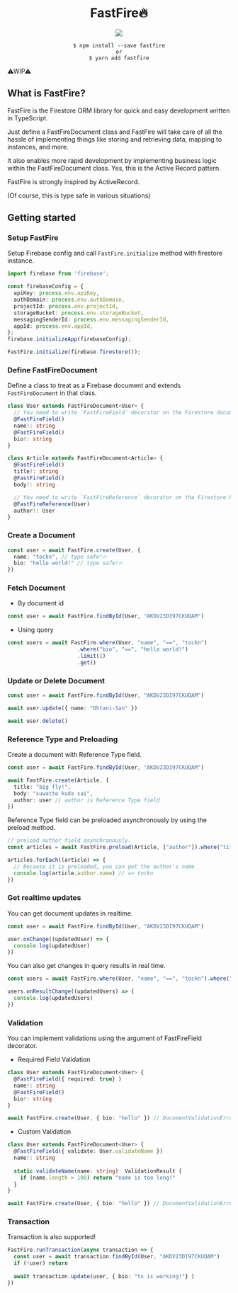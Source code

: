 <div align="center">
  <h1>FastFire🔥</h1>
<a href="https://www.npmjs.com/package/fastfire"><img src="https://img.shields.io/npm/v/fastfire.svg?style=flat" /></a>

```
$ npm install --save fastfire
or
$ yarn add fastfire
```
</div>

⚠WIP⚠

## What is FastFire?

FastFire is the Firestore ORM library for quick and easy development written in TypeScript.

Just define a FastFireDocument class and FastFire will take care of all the hassle of implementing things like storing and retrieving data, mapping to instances, and more.

It also enables more rapid development by implementing business logic within the FastFireDocument class. Yes, this is the Active Record pattern.

FastFire is strongly inspired by ActiveRecord.

(Of course, this is type safe in various situations)

## Getting started

### Setup FastFire

Setup Firebase config and call `FastFire.initialize` method with firestore instance.

```typescript
import firebase from 'firebase';

const firebaseConfig = {
  apiKey: process.env.apiKey,
  authDomain: process.env.authDomain,
  projectId: process.env.projectId,
  storageBucket: process.env.storageBucket,
  messagingSenderId: process.env.messagingSenderId,
  appId: process.env.appId,
};
firebase.initializeApp(firebaseConfig);

FastFire.initialize(firebase.firestore());
```

### Define FastFireDocument

Define a class to treat as a Firebase document and extends `FastFireDocument` in that class.

```typescript
class User extends FastFireDocument<User> {
  // You need to write `FastFireField` decorator on the Firestore document field props.
  @FastFireField()
  name!: string
  @FastFireField()
  bio!: string
}

class Article extends FastFireDocument<Article> {
  @FastFireField()
  title!: string
  @FastFireField()
  body!: string

  // You need to write `FastFireReference` decorator on the Firestore Reference Type document field props.
  @FastFireReference(User)
  author!: User
}
```


### Create a Document

```typescript
const user = await FastFire.create(User, {
  name: "tockn", // type safe!🔥
  bio: "hello world!" // type safe!🔥
})
```

### Fetch Document

- By document id

```typescript
const user = await FastFire.findById(User, "AKDV23DI97CKUQAM")
```

- Using query

```typescript
const users = await FastFire.where(User, "name", "==", "tockn")
                      .where("bio", "==", "hello world!")
                      .limit(1)
                      .get()
```

### Update or Delete Document

```typescript
const user = await FastFire.findById(User, "AKDV23DI97CKUQAM")

await user.update({ name: "Ohtani-San" })

await user.delete()
```

### Reference Type and Preloading

Create a document with Reference Type field.

```typescript
const user = await FastFire.findById(User, "AKDV23DI97CKUQAM")

await FastFire.create(Article, {
  title: "big fly!",
  body: "suwatte kuda sai",
  author: user // author is Reference Type field
})
```

Reference Type field can be preloaded asynchronously by using the preload method.

```typescript
// preload author field asynchronously.
const articles = await FastFire.preload(Article, ["author"]).where("title", "==", "big fly!").get()

articles.forEach((article) => {
  // Because it is preloaded, you can get the author's name
  console.log(article.author.name) // => tockn
})
```

### Get realtime updates

You can get document updates in realtime.

```typescript
const user = await FastFire.findById(User, "AKDV23DI97CKUQAM")

user.onChange((updatedUser) => {
  console.log(updatedUser)
})
```

You can also get changes in query results in real time.

```typescript
const users = await FastFire.where(User, "name", "==", "tockn").where("bio", "==", "hello world!")

users.onResultChange((updatedUsers) => {
  console.log(updatedUsers)
})
```

### Validation

You can implement validations using the argument of FastFireField decorator.

- Required Field Validation

```typescript
class User extends FastFireDocument<User> {
  @FastFireField({ required: true} )
  name!: string
  @FastFireField()
  bio!: string
}

await FastFire.create(User, { bio: "hello" }) // DocumentValidationError: "User" body: name is required.
```

- Custom Validation

```typescript
class User extends FastFireDocument<User> {
  @FastFireField({ validate: User.validateName })
  name!: string
  
  static validateName(name: string): ValidationResult {
    if (name.length > 100) return "name is too long!"
  }
}

await FastFire.create(User, { bio: "hello" }) // DocumentValidationError: "User" name: name is too long!
```

### Transaction

Transaction is also supported!

```typescript
FastFire.runTransaction(async transaction => {
  const user = await transaction.findById(User, "AKDV23DI97CKUQAM")
  if (!user) return
  
  await transaction.update(user, { bio: "tx is working!"} )
})
```
